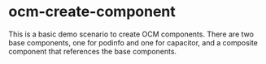 # ocm-create-component

This is a basic demo scenario to create OCM components. There are two base components, one for podinfo and one for capacitor, and a composite component that references the base components.
